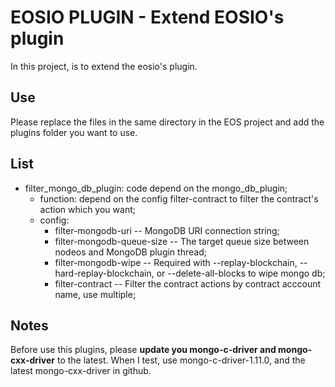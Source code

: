 # EOSIO PLUGIN - Extend EOSIO's plugin

In this project, is to extend the eosio's plugin.

## Use

Please replace the files in the same directory in the EOS project and add the plugins folder you want to use.

## List

* filter_mongo_db_plugin: code depend on the mongo_db_plugin;
  * function: depend on the config filter-contract to filter the contract's action which you want;
  * config: 
    * filter-mongodb-uri -- MongoDB URI connection string;
    * filter-mongodb-queue-size -- The target queue size between nodeos and MongoDB plugin thread;
    * filter-mongodb-wipe -- Required with --replay-blockchain, --hard-replay-blockchain, or --delete-all-blocks to wipe mongo db;
    * filter-contract -- Filter the contract actions by contract acccount name, use multiple;

## Notes

Before use this plugins, please **update you mongo-c-driver and mongo-cxx-driver** to the latest.
When I test, use mongo-c-driver-1.11.0, and the latest mongo-cxx-driver in github.


